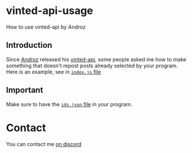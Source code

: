 
# vinted-api-usage

How to use vinted-api by Androz

## Introduction

Since [Androz](https://github.com/Androz2091) released his [vinted-api](https://github.com/Androz2091/vinted-api), some people asked me how to make something that doesn't repost posts already selected by your program.
Here is an example, see in [`index.js` file](./index.js)

## Important

Make sure to have the [`ids.json` file](./ids.json) in your program.

# Contact

You can contact me [on discord](https://discord.gg/fHyN5w84g6)
